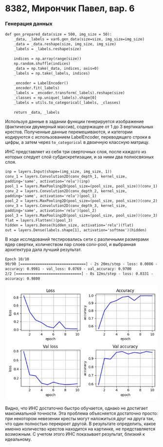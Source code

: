 # 8382, Мирончик Павел, вар. 6

### Генерация данных

```
def gen_prepared_data(size = 500, img_size = 50):
    _data, _labels = var6.gen_data(size=size, img_size=img_size)
    _data = _data.reshape(size, img_size, img_size)
    _labels = _labels.reshape(size)

    indices = np.array(range(size))
    np.random.shuffle(indices)
    _data = np.take(_data, indices, axis=0)
    _labels = np.take(_labels, indices)

    _encoder = LabelEncoder()
    _encoder.fit(_labels)
    _labels = _encoder.transform(_labels).reshape(size)
    _classes = np.unique(_labels).shape[0]
    _labels = utils.to_categorical(_labels, _classes)

    return _data, _labels
```

Используя данные в задании функции генерируется изображение (фактически двумерный массив),
содержащее от 1 до 3 вертикальных крестов. Полученные данные перемешиваются, и категории
кодируются с использованием LabelEncoder, переводящего строки в цифры, а затем
через `to_categorical` в двоичную классную матрицу.

ИНС представляет из себя три сверточных слоя, после каждого из которых следует слой 
субдискретизации, и за ними два полносвязных слоя.

```
inp = layers.Input(shape=(img_size, img_size, 1))
conv_1 = layers.Convolution2D(conv_depth_1, kernel_size, padding='same', activation='relu')(inp)
pool_1 = layers.MaxPooling2D(pool_size=(pool_size, pool_size))(conv_1)
conv_2 = layers.Convolution2D(conv_depth_2, kernel_size, padding='same', activation='relu')(pool_1)
pool_2 = layers.MaxPooling2D(pool_size=(pool_size, pool_size))(conv_2)
conv_3 = layers.Convolution2D(conv_depth_3, kernel_size, padding='same', activation='relu')(pool_2)
pool_3 = layers.MaxPooling2D(pool_size=(pool_size, pool_size))(conv_3)
flat = layers.Flatten()(pool_3)
hidden = layers.Dense(hidden_size, activation='relu')(flat)
out = layers.Dense(labels.shape[1], activation='softmax')(hidden)
```

В ходе исследований тестировались сети с различными размерами ядер свертки, количеством
пар слоев conv-pool, и выбранная архитектура дала лучший результат.

```
Epoch 10/10
90/90 [==============================] - 2s 26ms/step - loss: 0.0086 - accuracy: 0.9981 - val_loss: 0.0769 - val_accuracy: 0.9700
2/2 [==============================] - 0s 12ms/step - loss: 0.0331 - accuracy: 0.9800
```

![Result graphs](1.png)

Видно, что ИНС достаточно быстро обучается, однако не достигает максимальной точности.
Эта проблема объясняется достаточно просто: при некотором невезении кресты могут наложиться
друг на друга так, что один полностью перекроет другой. В результате определить, какое 
именно количество крестов находится на картинке, не представляется возможным. С учетом
этого ИНС показывает результат, близкий к идеальному.